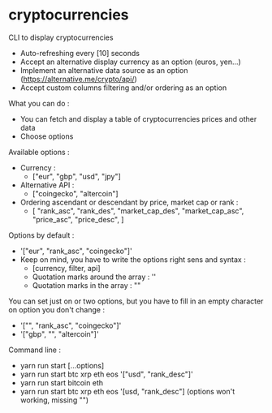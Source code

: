 # cryptocurrencies

CLI to display cryptocurrencies

- Auto-refreshing every [10] seconds
- Accept an alternative display currency as an option (euros, yen...)
- Implement an alternative data source as an option (https://alternative.me/crypto/api/)
- Accept custom columns filtering and/or ordering as an option

What you can do :

- You can fetch and display a table of cryptocurrencies prices and other data
- Choose options

Available options :

- Currency :
  - ["eur", "gbp", "usd", "jpy"]
- Alternative API :
  - ["coingecko", "altercoin"]
- Ordering ascendant or descendant by price, market cap or rank :
  - [
    "rank_asc",
    "rank_des",
    "market_cap_des",
    "market_cap_asc",
    "price_asc",
    "price_desc",
    ]

Options by default :

- '["eur", "rank_asc", "coingecko"]'
- Keep on mind, you have to write the options right sens and syntax :
  - [currency, filter, api]
  - Quotation marks around the array : ''
  - Quotation marks in the array : ""

You can set just on or two options, but you have to fill in an empty character on option you don't change :

- '["", "rank_asc", "coingecko"]'
- '["gbp", "", "altercoin"]'

Command line :

- yarn run start <coins> [...options]
- yarn run start btc xrp eth eos '["usd", "rank_desc"]'
- yarn run start bitcoin eth
- yarn run start btc xrp eth eos '[usd, "rank_desc"] (options won't working, missing "")
